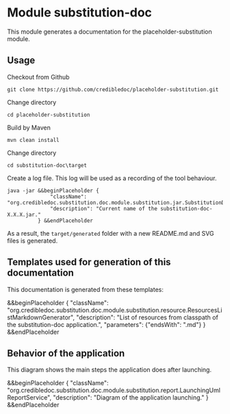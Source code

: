 # Module substitution-doc
This module generates a documentation for the placeholder-substitution module.

## Usage
Checkout from Github

    git clone https://github.com/credibledoc/placeholder-substitution.git

Change directory

    cd placeholder-substitution
    
Build by Maven
    
    mvn clean install

Change directory
    
    cd substitution-doc\target
    
Create a log file. This log will be used as a recording of the tool behaviour.

    java -jar &&beginPlaceholder {
                  "className": "org.credibledoc.substitution.doc.module.substitution.jar.SubstitutionDocJarNameContentGenerator",
                  "description": "Current name of the substitution-doc-X.X.X.jar."
              } &&endPlaceholder

As a result, the `target/generated` folder with a new README.md and SVG files is generated.

## Templates used for generation of this documentation
This documentation is generated from these templates:

&&beginPlaceholder {
    "className": "org.credibledoc.substitution.doc.module.substitution.resource.ResourcesListMarkdownGenerator",
    "description": "List of resources from classpath of the substitution-doc application.",
    "parameters": {"endsWith": ".md"}
} &&endPlaceholder

## Behavior of the application
This diagram shows the main steps the application does after launching.

&&beginPlaceholder {
    "className": "org.credibledoc.substitution.doc.module.substitution.report.LaunchingUmlReportService",
    "description": "Diagram of the application launching."
} &&endPlaceholder